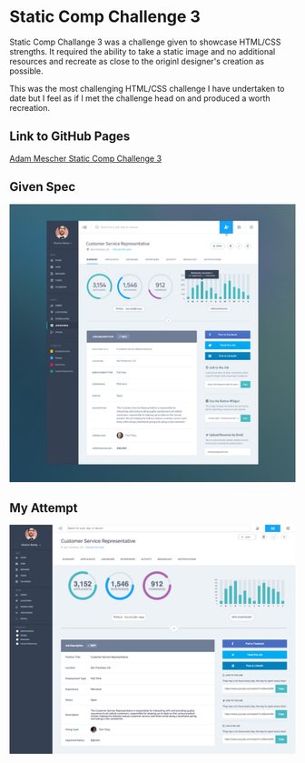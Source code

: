 # Static Comp Challenge 3

Static Comp Challange 3 was a challenge given to showcase HTML/CSS strengths. It required the ability to take a static image and no additional resources and recreate as close to the originl designer's creation as possible.

This was the most challenging HTML/CSS challenge I have undertaken to date but I feel as if I met the challenge head on and produced a worth recreation. 

## Link to GitHub Pages

[Adam Mescher Static Comp Challenge 3](https://adammescher.github.io/am-comp-challenge-3/)

## Given Spec

![Given Spec](images/etc/comp-3-high-res.png)

## My Attempt

![My Attempt](images/etc/comp-3-ss.png)

